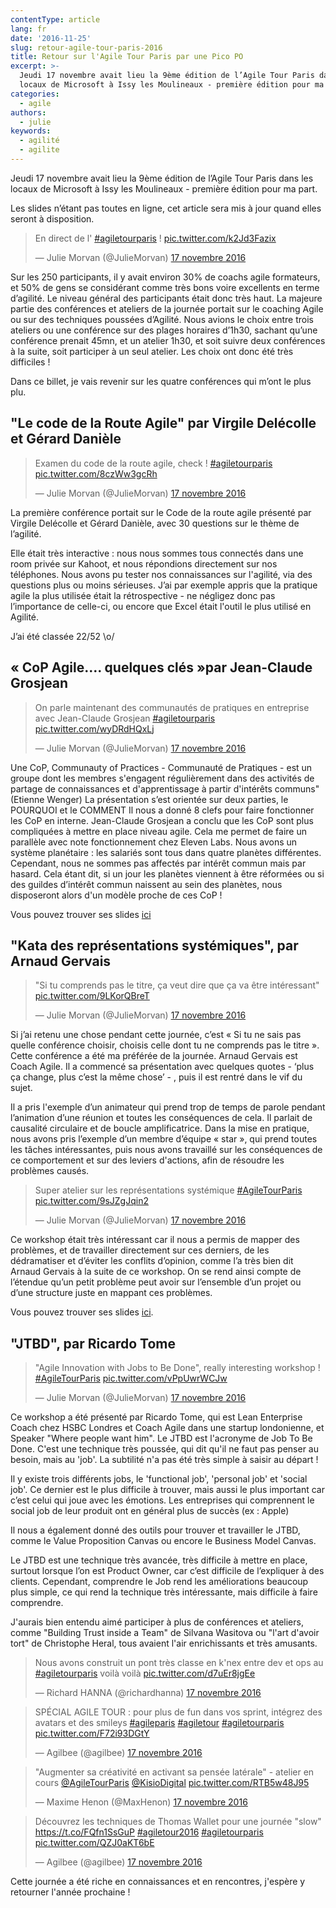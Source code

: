 ```yaml
---
contentType: article
lang: fr
date: '2016-11-25'
slug: retour-agile-tour-paris-2016
title: Retour sur l'Agile Tour Paris par une Pico PO
excerpt: >-
  Jeudi 17 novembre avait lieu la 9ème édition de l’Agile Tour Paris dans les
  locaux de Microsoft à Issy les Moulineaux - première édition pour ma part.
categories:
  - agile
authors:
  - julie
keywords:
  - agilité
  - agilite
---
```


Jeudi 17 novembre avait lieu la 9ème édition de l’Agile Tour Paris dans les locaux de Microsoft à Issy les Moulineaux - première édition pour ma part.

Les slides n’étant pas toutes en ligne, cet article sera mis à jour quand elles seront à disposition.


<blockquote class="twitter-tweet" data-lang="fr"><p lang="fr" dir="ltr">En direct de l&#39; <a href="https://twitter.com/hashtag/agiletourparis?src=hash">#agiletourparis</a> ! <a href="https://t.co/k2Jd3Fazix">pic.twitter.com/k2Jd3Fazix</a></p>&mdash; Julie Morvan (@JulieMorvan) <a href="https://twitter.com/JulieMorvan/status/799166945077710848">17 novembre 2016</a></blockquote>
<script async src="//platform.twitter.com/widgets.js" charset="utf-8"></script>


Sur les 250 participants, il y avait environ 30% de coachs agile formateurs, et 50% de gens se considérant comme très bons voire excellents en terme d’agilité. Le niveau général des participants était donc très haut.
La majeure partie des conférences et ateliers de la journée portait sur le coaching Agile ou sur des techniques poussées d’Agilité.
Nous avions le choix entre trois ateliers ou une conférence sur des plages horaires d’1h30, sachant qu’une conférence prenait 45mn, et un atelier 1h30, et soit suivre deux conférences à la suite, soit participer à un seul atelier. Les choix ont donc été très difficiles !

Dans ce billet, je vais revenir sur les quatre conférences qui m’ont le plus plu.

## "Le code de la Route Agile" par Virgile Delécolle et Gérard Danièle


<blockquote class="twitter-tweet" data-lang="fr"><p lang="fr" dir="ltr">Examen du code de la route agile, check ! <a href="https://twitter.com/hashtag/agiletourparis?src=hash">#agiletourparis</a> <a href="https://t.co/8czWw3gcRh">pic.twitter.com/8czWw3gcRh</a></p>&mdash; Julie Morvan (@JulieMorvan) <a href="https://twitter.com/JulieMorvan/status/799180740126736384">17 novembre 2016</a></blockquote>
<script async src="//platform.twitter.com/widgets.js" charset="utf-8"></script>


La première conférence portait sur le Code de la route agile présenté par Virgile Delécolle et Gérard Danièle, avec 30 questions sur le thème de l’agilité.

Elle était très interactive : nous nous sommes tous connectés dans une room privée sur Kahoot, et nous répondions directement sur nos téléphones. Nous avons pu tester nos connaissances sur l'agilité, via des questions plus ou moins sérieuses.
J’ai par exemple appris que la pratique agile la plus utilisée était la rétrospective - ne négligez donc pas l’importance de celle-ci, ou encore que Excel était l'outil le plus utilisé en Agilité.

J’ai été classée 22/52 \\o/


## « CoP Agile…. quelques clés »par Jean-Claude Grosjean


<blockquote class="twitter-tweet" data-lang="fr"><p lang="fr" dir="ltr">On parle maintenant des communautés de pratiques en entreprise avec Jean-Claude Grosjean <a href="https://twitter.com/hashtag/agiletourparis?src=hash">#agiletourparis</a> <a href="https://t.co/wyDRdHQxLj">pic.twitter.com/wyDRdHQxLj</a></p>&mdash; Julie Morvan (@JulieMorvan) <a href="https://twitter.com/JulieMorvan/status/799182142714560512">17 novembre 2016</a></blockquote>
<script async src="//platform.twitter.com/widgets.js" charset="utf-8"></script>


Une CoP, Communauty of Practices - Communauté de Pratiques - est un groupe dont les membres s'engagent régulièrement dans des activités de partage de connaissances et d'apprentissage à partir d'intérêts communs" (Etienne Wenger)
La présentation s’est orientée sur deux parties, le POURQUOI et le COMMENT
Il nous a donné 8 clefs pour faire fonctionner les CoP en interne.
Jean-Claude Grosjean a conclu que les CoP sont plus compliquées à mettre en place niveau agile.
Cela me permet de faire un parallèle avec note fonctionnement chez Eleven Labs. Nous avons un système planétaire : les salariés sont tous dans quatre planètes différentes. Cependant, nous ne sommes pas affectés par intérêt commun mais par hasard. Cela étant dit, si un jour les planètes viennent à être réformées ou si des guildes d’intérêt commun naissent au sein des planètes, nous disposeront alors d'un modèle proche de ces CoP !

Vous pouvez trouver ses slides [ici](http://www.slideshare.net/jcgrosjean/une-communaut-de-pratiques-agile-qui-marche?ref=http://www.qualitystreet.fr/2016/11/24/les-cles-dune-communaute-agile-qui-marche/)

## "Kata des représentations systémiques", par Arnaud Gervais


<blockquote class="twitter-tweet" data-lang="fr"><p lang="fr" dir="ltr">&quot;Si tu comprends pas le titre, ça veut dire que ça va être intéressant&quot; <a href="https://t.co/9LKorQBreT">pic.twitter.com/9LKorQBreT</a></p>&mdash; Julie Morvan (@JulieMorvan) <a href="https://twitter.com/JulieMorvan/status/799198169317961728">17 novembre 2016</a></blockquote>
<script async src="//platform.twitter.com/widgets.js" charset="utf-8"></script>


Si j’ai retenu une chose pendant cette journée, c’est « Si tu ne sais pas quelle conférence choisir, choisis celle dont tu ne comprends pas le titre ». Cette conférence a été ma préférée de la journée.
Arnaud Gervais est Coach Agile. Il a commencé sa présentation avec quelques quotes - ‘plus ça change, plus c’est la même chose’ - , puis il est rentré dans le vif du sujet.

Il a pris l'exemple d’un animateur qui prend trop de temps de parole pendant l’animation d’une réunion et toutes les conséquences de cela. Il parlait de causalité circulaire et de boucle amplificatrice.
Dans la mise en pratique, nous avons pris l’exemple d’un membre d’équipe « star », qui prend toutes les tâches intéressantes, puis nous avons travaillé sur les conséquences de ce comportement et sur des leviers d'actions, afin de résoudre les problèmes causés.


<blockquote class="twitter-tweet" data-lang="fr"><p lang="fr" dir="ltr">Super atelier sur les représentations systémique <a href="https://twitter.com/hashtag/AgileTourParis?src=hash">#AgileTourParis</a> <a href="https://t.co/9sJZgJqin2">pic.twitter.com/9sJZgJqin2</a></p>&mdash; Julie Morvan (@JulieMorvan) <a href="https://twitter.com/JulieMorvan/status/799221821711192064">17 novembre 2016</a></blockquote>
<script async src="//platform.twitter.com/widgets.js" charset="utf-8"></script>


Ce workshop était très intéressant car il nous a permis de mapper des problèmes, et de travailler directement sur ces derniers, de les dédramatiser et d’éviter les conflits d’opinion, comme l’a très bien dit Arnaud Gervais à la suite de ce workshop. On se rend ainsi compte de l’étendue qu’un petit problème peut avoir sur l’ensemble d’un projet ou d’une structure juste en mappant ces problèmes.

Vous pouvez trouver ses slides [ici](http://www.slideshare.net/ArnaudGervais/prgrinations-dun-coach-agile-explorateur-en-systmique).

## "JTBD", par Ricardo Tome


<blockquote class="twitter-tweet" data-lang="fr"><p lang="en" dir="ltr">&quot;Agile Innovation with Jobs to Be Done&quot;, really interesting workshop ! <a href="https://twitter.com/hashtag/AgileTourParis?src=hash">#AgileTourParis</a> <a href="https://t.co/vPpUwrWCJw">pic.twitter.com/vPpUwrWCJw</a></p>&mdash; Julie Morvan (@JulieMorvan) <a href="https://twitter.com/JulieMorvan/status/799258833063448577">17 novembre 2016</a></blockquote>
<script async src="//platform.twitter.com/widgets.js" charset="utf-8"></script>


Ce workshop a été présenté par Ricardo Tome, qui est Lean Enterprise Coach chez HSBC Londres et Coach Agile dans une startup londonienne, et Speaker "Where people want him".
Le JTBD est l'acronyme de Job To Be Done. C'est une technique très poussée, qui dit qu'il ne faut pas penser au besoin, mais au 'job'. La subtilité n'a pas été très simple à saisir au départ !

Il y existe trois différents jobs, le 'functional job', 'personal job' et 'social job'. Ce dernier est le plus difficile à trouver, mais aussi le plus important car c’est celui qui joue avec les émotions. Les entreprises qui comprennent le social job de leur produit ont en général plus de succès (ex : Apple)

Il nous a également donné des outils pour trouver et travailler le JTBD, comme le Value Proposition Canvas ou encore le Business Model Canvas.

Le JTBD est une technique très avancée, très difficile à mettre en place, surtout lorsque l’on est Product Owner, car c’est difficile de l’expliquer à des clients. Cependant, comprendre le Job rend les améliorations beaucoup plus simple, ce qui rend la technique très intéressante, mais difficile à faire comprendre.

J'aurais bien entendu aimé participer à plus de conférences et ateliers, comme "Building Trust inside a Team" de Silvana Wasitova ou "l'art d'avoir tort" de Christophe Heral, tous avaient l'air enrichissants et très amusants.


<blockquote class="twitter-tweet" data-lang="fr"><p lang="fr" dir="ltr">Nous avons construit un pont très classe en k&#39;nex entre dev et ops au <a href="https://twitter.com/hashtag/agiletourparis?src=hash">#agiletourparis</a> voilà voilà <a href="https://t.co/d7uEr8jgEe">pic.twitter.com/d7uEr8jgEe</a></p>&mdash; Richard HANNA (@richardhanna) <a href="https://twitter.com/richardhanna/status/799317292009955328">17 novembre 2016</a></blockquote>
<script async src="//platform.twitter.com/widgets.js" charset="utf-8"></script>



<blockquote class="twitter-tweet" data-lang="fr"><p lang="fr" dir="ltr">SPÉCIAL AGILE TOUR : pour plus de fun dans vos sprint, intégrez des avatars et des smileys <a href="https://twitter.com/hashtag/agileparis?src=hash">#agileparis</a> <a href="https://twitter.com/hashtag/agiletour?src=hash">#agiletour</a> <a href="https://twitter.com/hashtag/agiletourparis?src=hash">#agiletourparis</a> <a href="https://t.co/F72i93DGtY">pic.twitter.com/F72i93DGtY</a></p>&mdash; Agilbee (@agilbee) <a href="https://twitter.com/agilbee/status/799182876843667456">17 novembre 2016</a></blockquote>
<script async src="//platform.twitter.com/widgets.js" charset="utf-8"></script>



<blockquote class="twitter-tweet" data-lang="fr"><p lang="fr" dir="ltr">&quot;Augmenter sa créativité en activant sa pensée latérale&quot; - atelier en cours <a href="https://twitter.com/AgileTourParis">@AgileTourParis</a> <a href="https://twitter.com/KisioDigital">@KisioDigital</a> <a href="https://t.co/RTB5w48J95">pic.twitter.com/RTB5w48J95</a></p>&mdash; Maxime Henon (@MaxHenon) <a href="https://twitter.com/MaxHenon/status/799244236428296196">17 novembre 2016</a></blockquote>
<script async src="//platform.twitter.com/widgets.js" charset="utf-8"></script>



<blockquote class="twitter-tweet" data-lang="fr"><p lang="fr" dir="ltr">Découvrez les techniques de Thomas Wallet pour une journée &quot;slow&quot; <a href="https://t.co/FQfn1SsGuP">https://t.co/FQfn1SsGuP</a> <a href="https://twitter.com/hashtag/agiletour2016?src=hash">#agiletour2016</a> <a href="https://twitter.com/hashtag/agiletourparis?src=hash">#agiletourparis</a> <a href="https://t.co/QZJ0aKT6bE">pic.twitter.com/QZJ0aKT6bE</a></p>&mdash; Agilbee (@agilbee) <a href="https://twitter.com/agilbee/status/799293416001585152">17 novembre 2016</a></blockquote>
<script async src="//platform.twitter.com/widgets.js" charset="utf-8"></script>


Cette journée a été riche en connaissances et en rencontres, j'espère y retourner l'année prochaine !
